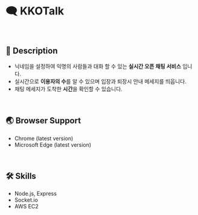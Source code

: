 # 🗨 KKOTalk
<br/>

## 📄 Description

- 닉네임을 설정하여 익명의 사람들과 대화 할 수 있는 **실시간 오픈 채팅 서비스** 입니다.
- 실시간으로 **이용자의 수**를 알 수 있으며 입장과 퇴장시 안내 메세지를 띄웁니다.
- 채팅 메세지가 도착한 **시간**을 확인할 수 있습니다.
<br/>

## 🌏 Browser Support

- Chrome (latest version)
- Microsoft Edge (latest version)
<br/>

## 🛠 Skills

- Node.js, Express
- Socket.io
- AWS EC2
<br/>
